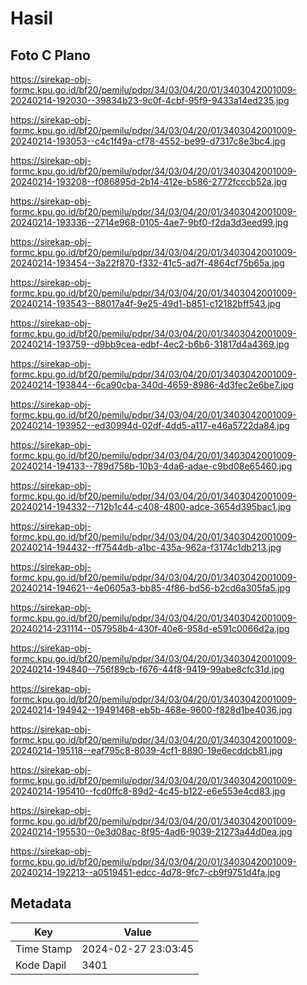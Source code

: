 # Hasil

## Foto C Plano

https://sirekap-obj-formc.kpu.go.id/bf20/pemilu/pdpr/34/03/04/20/01/3403042001009-20240214-192030--39834b23-9c0f-4cbf-95f9-9433a14ed235.jpg

https://sirekap-obj-formc.kpu.go.id/bf20/pemilu/pdpr/34/03/04/20/01/3403042001009-20240214-193053--c4c1f49a-cf78-4552-be99-d7317c8e3bc4.jpg

https://sirekap-obj-formc.kpu.go.id/bf20/pemilu/pdpr/34/03/04/20/01/3403042001009-20240214-193208--f086895d-2b14-412e-b586-2772fcccb52a.jpg

https://sirekap-obj-formc.kpu.go.id/bf20/pemilu/pdpr/34/03/04/20/01/3403042001009-20240214-193336--2714e968-0105-4ae7-9bf0-f2da3d3eed99.jpg

https://sirekap-obj-formc.kpu.go.id/bf20/pemilu/pdpr/34/03/04/20/01/3403042001009-20240214-193454--3a22f870-f332-41c5-ad7f-4864cf75b65a.jpg

https://sirekap-obj-formc.kpu.go.id/bf20/pemilu/pdpr/34/03/04/20/01/3403042001009-20240214-193543--88017a4f-9e25-49d1-b851-c12182bff543.jpg

https://sirekap-obj-formc.kpu.go.id/bf20/pemilu/pdpr/34/03/04/20/01/3403042001009-20240214-193759--d9bb9cea-edbf-4ec2-b6b6-31817d4a4369.jpg

https://sirekap-obj-formc.kpu.go.id/bf20/pemilu/pdpr/34/03/04/20/01/3403042001009-20240214-193844--6ca90cba-340d-4659-8986-4d3fec2e6be7.jpg

https://sirekap-obj-formc.kpu.go.id/bf20/pemilu/pdpr/34/03/04/20/01/3403042001009-20240214-193952--ed30994d-02df-4dd5-a117-e46a5722da84.jpg

https://sirekap-obj-formc.kpu.go.id/bf20/pemilu/pdpr/34/03/04/20/01/3403042001009-20240214-194133--789d758b-10b3-4da6-adae-c9bd08e65460.jpg

https://sirekap-obj-formc.kpu.go.id/bf20/pemilu/pdpr/34/03/04/20/01/3403042001009-20240214-194332--712b1c44-c408-4800-adce-3654d395bac1.jpg

https://sirekap-obj-formc.kpu.go.id/bf20/pemilu/pdpr/34/03/04/20/01/3403042001009-20240214-194432--ff7544db-a1bc-435a-962a-f3174c1db213.jpg

https://sirekap-obj-formc.kpu.go.id/bf20/pemilu/pdpr/34/03/04/20/01/3403042001009-20240214-194621--4e0605a3-bb85-4f86-bd56-b2cd6a305fa5.jpg

https://sirekap-obj-formc.kpu.go.id/bf20/pemilu/pdpr/34/03/04/20/01/3403042001009-20240214-231114--057958b4-430f-40e6-958d-e591c0066d2a.jpg

https://sirekap-obj-formc.kpu.go.id/bf20/pemilu/pdpr/34/03/04/20/01/3403042001009-20240214-194840--756f89cb-f676-44f8-9419-99abe8cfc31d.jpg

https://sirekap-obj-formc.kpu.go.id/bf20/pemilu/pdpr/34/03/04/20/01/3403042001009-20240214-194942--19491468-eb5b-468e-9600-f828d1be4036.jpg

https://sirekap-obj-formc.kpu.go.id/bf20/pemilu/pdpr/34/03/04/20/01/3403042001009-20240214-195118--eaf795c8-8039-4cf1-8890-19e6ecddcb81.jpg

https://sirekap-obj-formc.kpu.go.id/bf20/pemilu/pdpr/34/03/04/20/01/3403042001009-20240214-195410--fcd0ffc8-89d2-4c45-b122-e6e553e4cd83.jpg

https://sirekap-obj-formc.kpu.go.id/bf20/pemilu/pdpr/34/03/04/20/01/3403042001009-20240214-195530--0e3d08ac-8f95-4ad6-9039-21273a44d0ea.jpg

https://sirekap-obj-formc.kpu.go.id/bf20/pemilu/pdpr/34/03/04/20/01/3403042001009-20240214-192213--a0519451-edcc-4d78-9fc7-cb9f9751d4fa.jpg


## Metadata

| Key        | Value               |
| ---------- | ------------------- |
| Time Stamp | 2024-02-27 23:03:45 |
| Kode Dapil | 3401                |



